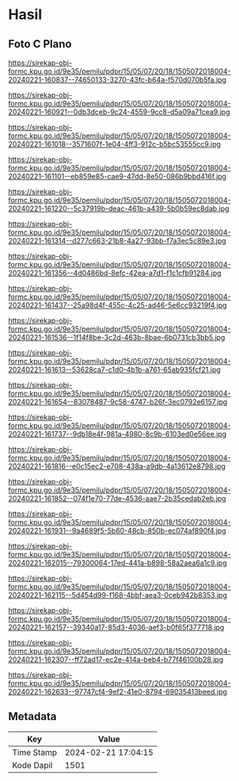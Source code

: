 # Hasil

## Foto C Plano

https://sirekap-obj-formc.kpu.go.id/9e35/pemilu/pdpr/15/05/07/20/18/1505072018004-20240221-160837--74650133-3270-43fc-b64a-f570d070b5fa.jpg

https://sirekap-obj-formc.kpu.go.id/9e35/pemilu/pdpr/15/05/07/20/18/1505072018004-20240221-160921--0db3dceb-9c24-4559-9cc8-d5a09a71cea9.jpg

https://sirekap-obj-formc.kpu.go.id/9e35/pemilu/pdpr/15/05/07/20/18/1505072018004-20240221-161018--3571607f-1e04-4ff3-912c-b5bc53555cc9.jpg

https://sirekap-obj-formc.kpu.go.id/9e35/pemilu/pdpr/15/05/07/20/18/1505072018004-20240221-161101--eb859e85-cae9-47dd-8e50-086b9bbd416f.jpg

https://sirekap-obj-formc.kpu.go.id/9e35/pemilu/pdpr/15/05/07/20/18/1505072018004-20240221-161220--5c37919b-deac-461b-a439-5b0b59ec8dab.jpg

https://sirekap-obj-formc.kpu.go.id/9e35/pemilu/pdpr/15/05/07/20/18/1505072018004-20240221-161314--d277c663-21b8-4a27-93bb-f7a3ec5c89e3.jpg

https://sirekap-obj-formc.kpu.go.id/9e35/pemilu/pdpr/15/05/07/20/18/1505072018004-20240221-161356--4d0486bd-8efc-42ea-a7d1-f1c1cfb91284.jpg

https://sirekap-obj-formc.kpu.go.id/9e35/pemilu/pdpr/15/05/07/20/18/1505072018004-20240221-161437--25a98d4f-455c-4c25-ad46-5e6cc93219f4.jpg

https://sirekap-obj-formc.kpu.go.id/9e35/pemilu/pdpr/15/05/07/20/18/1505072018004-20240221-161536--1f14f8be-3c2d-463b-8bae-6b0731cb3bb5.jpg

https://sirekap-obj-formc.kpu.go.id/9e35/pemilu/pdpr/15/05/07/20/18/1505072018004-20240221-161613--53628ca7-c1d0-4b1b-a761-65ab935fcf21.jpg

https://sirekap-obj-formc.kpu.go.id/9e35/pemilu/pdpr/15/05/07/20/18/1505072018004-20240221-161654--83078487-9c58-4747-b26f-3ec0792e6157.jpg

https://sirekap-obj-formc.kpu.go.id/9e35/pemilu/pdpr/15/05/07/20/18/1505072018004-20240221-161737--9db18e4f-981a-4980-8c9b-6103ed0e56ee.jpg

https://sirekap-obj-formc.kpu.go.id/9e35/pemilu/pdpr/15/05/07/20/18/1505072018004-20240221-161816--e0c15ec2-e708-438a-a9db-4a13612e8798.jpg

https://sirekap-obj-formc.kpu.go.id/9e35/pemilu/pdpr/15/05/07/20/18/1505072018004-20240221-161852--074f1e70-77de-4536-aae7-2b35cedab2eb.jpg

https://sirekap-obj-formc.kpu.go.id/9e35/pemilu/pdpr/15/05/07/20/18/1505072018004-20240221-161931--9a4689f5-5b60-48cb-850b-ec074af890f4.jpg

https://sirekap-obj-formc.kpu.go.id/9e35/pemilu/pdpr/15/05/07/20/18/1505072018004-20240221-162015--79300064-17ed-441a-b898-58a2aea6a1c9.jpg

https://sirekap-obj-formc.kpu.go.id/9e35/pemilu/pdpr/15/05/07/20/18/1505072018004-20240221-162115--5d454d99-f168-4bbf-aea3-0ceb942b8353.jpg

https://sirekap-obj-formc.kpu.go.id/9e35/pemilu/pdpr/15/05/07/20/18/1505072018004-20240221-162157--39340a17-85d3-4036-aef3-b0f65f377718.jpg

https://sirekap-obj-formc.kpu.go.id/9e35/pemilu/pdpr/15/05/07/20/18/1505072018004-20240221-162307--ff72ad17-ec2e-414a-beb4-b77f46100b28.jpg

https://sirekap-obj-formc.kpu.go.id/9e35/pemilu/pdpr/15/05/07/20/18/1505072018004-20240221-162633--97747cf4-9ef2-41e0-8794-69035413beed.jpg


## Metadata

| Key        | Value               |
| ---------- | ------------------- |
| Time Stamp | 2024-02-21 17:04:15 |
| Kode Dapil | 1501                |



